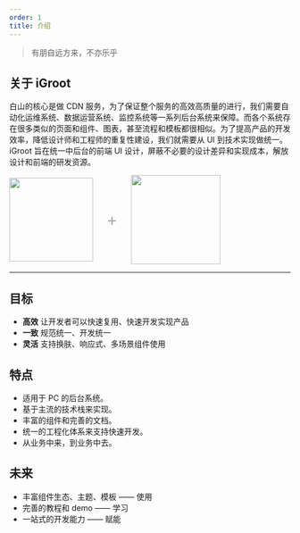 ```yaml
---
order: 1
title: 介绍
---
```

> 有朋自远方来，不亦乐乎

## 关于 iGroot

白山的核心是做 CDN 服务，为了保证整个服务的高效高质量的进行，我们需要自动化运维系统、数据运营系统、监控系统等一系列后台系统来保障。而各个系统存在很多类似的页面和组件、图表，甚至流程和模板都很相似。为了提高产品的开发效率，降低设计师和工程师的重复性建设，我们就需要从 UI 到技术实现做统一。iGroot 旨在统一中后台的前端 UI 设计，屏蔽不必要的设计差异和实现成本，解放设计和前端的研发资源。

<div class="pic-plus">
  <img width="150" src="http://groot.i.qingcdn.com/image/groot/page_logo.png">
  <span>+</span>
  <img width="160" src="http://groot.i.qingcdn.com/image/groot/react.png">
</div>

<style>
.pic-plus > * {
  display: inline-block!important;
  vertical-align: middle;
}
.pic-plus span {
  font-size: 30px;
  color: #aaa;
  margin: 0 20px;
}
</style>

---

## 目标
* **高效** 让开发者可以快速复用、快速开发实现产品
* **一致** 规范统一、开发统一
* **灵活** 支持换肤、响应式、多场景组件使用

## 特点
- 适用于 PC 的后台系统。
- 基于主流的技术栈来实现。
- 丰富的组件和完善的文档。
- 统一的工程化体系来支持快速开发。
- 从业务中来，到业务中去。

## 未来
* 丰富组件生态、主题、模板 —— 使用
* 完善的教程和 demo —— 学习
* 一站式的开发能力 —— 赋能
